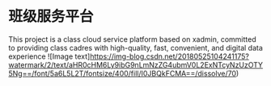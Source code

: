 # 班级服务平台
This project is a class cloud service platform based on xadmin, committed to providing class cadres with high-quality, fast, convenient, and digital data experience
![Image text]https://img-blog.csdn.net/20180525104241175?watermark/2/text/aHR0cHM6Ly9ibG9nLmNzZG4ubmV0L2ExNTcyNzUzOTY5Ng==/font/5a6L5L2T/fontsize/400/fill/I0JBQkFCMA==/dissolve/70)
